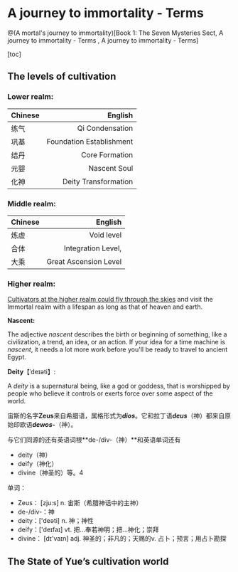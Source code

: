 # A journey to immortality - Terms 
@(A mortal's journey to immortality)[Book 1: The Seven Mysteries Sect, A journey to immortality - Terms , A journey to immortality - Terms]

[toc]



## The levels of cultivation

### **Lower realm:**

| Chinese| English |
| :-------- | --------:|
| 练气|   Qi Condensation|
| 巩基|   Foundation Establishment|
| 结丹|   Core Formation|
| 元婴|   Nascent Soul |
| 化神|   Deity Transformation|



### **Middle realm:**

| Chinese| English |
| :-------- | --------:|
| 炼虚|   Void level |
| 合体|   Integration Level,|
| 大乘|   Great Ascension Level|

### **Higher realm:**

 [Cultivators at the higher realm could fly through the skies](https://www.wuxiaworld.com/novel/rmji/rmji-chapter-127) and visit the Immortal realm with a lifespan as long as that of heaven and earth.

**Nascent:**

The adjective *nascent* describes the birth or beginning of something, like a civilization, a trend, an idea, or an action. If your idea for a time machine is *nascent*, it needs a lot more work before you'll be ready to travel to ancient Egypt.

**Deity**【ˈdeɪəti】:

A *deity* is a supernatural being, like a god or goddess, that is worshipped by people who believe it controls or exerts force over some aspect of the world.

宙斯的名字**Zeus**来自希腊语，属格形式为***dios***。它和拉丁语***deus***（神）都来自原始印欧语***dewos*-**（神）。

与它们同源的还有英语词根**de-/div-（神）**和英语单词还有

- deity（神）
- deify（神化）
- divine（神圣的）等。4

单词：

- Zeus： [zju:s] n. 宙斯（希腊神话中的主神）
- de-/div-：神
- deity：['deəti] n. 神；神性
- deify：['deɪfaɪ] vt. 把…奉若神明；把…神化；崇拜
- divine： [dɪ'vaɪn] adj. 神圣的；非凡的；天赐的v. 占卜；预言；用占卜勘探



## The State of Yue’s cultivation world